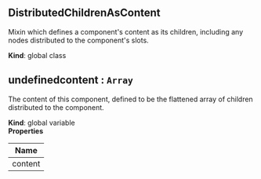 <a name="DistributedChildrenAsContent"></a>
## DistributedChildrenAsContent
Mixin which defines a component's content as its children,
including any nodes distributed to the component's slots.

**Kind**: global class  
<a name="undefinedcontent"></a>
## undefinedcontent : <code>Array</code>
The content of this component, defined to be the flattened array of
children distributed to the component.

**Kind**: global variable  
**Properties**

| Name |
| --- |
| content | 

